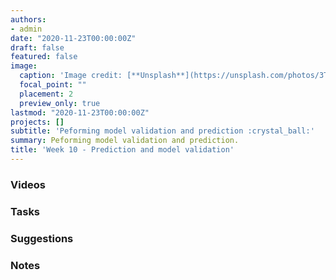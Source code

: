 ```yaml
---
authors:
- admin
date: "2020-11-23T00:00:00Z"
draft: false
featured: false
image:
  caption: 'Image credit: [**Unsplash**](https://unsplash.com/photos/3Tf1J8q9bBA)'
  focal_point: ""
  placement: 2
  preview_only: true
lastmod: "2020-11-23T00:00:00Z"
projects: []
subtitle: 'Peforming model validation and prediction :crystal_ball:'
summary: Peforming model validation and prediction.
title: 'Week 10 - Prediction and model validation'
---
```


### Videos

### Tasks

### Suggestions

### Notes

<!--

| <div style="width:60px"></div>  | <div style="width:420px"></div> |  <div style="width:190px"></div>   |
|---:|---|---|
| Lec 19 | [Logistic regression](/slides/w10_d1-logistic-regression/w10_d1-logistic-regression.html) |  |
| Lab 10 | [Collaborating on GitHub](/labs/lab-10/lab-10-collaborating-on-github.html) | **Due:** Fri, 22 Nov, 17:00 |
| Lec 20 | [Quantifying uncertainty around estimates](/slides/w10_d2-quantifying-uncertainty/w10_d2-quantifying-uncertainty) |  |
| HW 10  | [Wrap up](/hw/hw-10/hw-10-wrap-up.html)    | **Due:** Fri, 29 Nov, 17:00 (Note extended deadline) |
| OQ 10  | [Review](https://minecr.shinyapps.io/10-review/) | **Due:** Fri, 29 Nov, 17:00 |

-->
